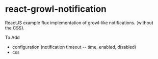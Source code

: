# react-growl-notification

ReactJS example flux implementation of growl-like notifications. (without the CSS).

To Add
- configuration (notification timeout -- time, enabled, disabled)
- css

